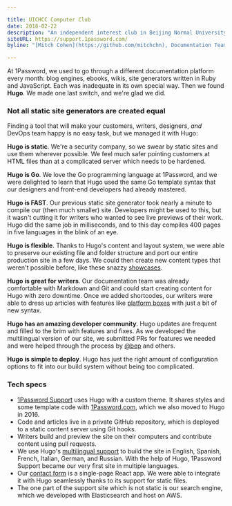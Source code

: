 ```yaml
---

title: UICHCC Computer Club
date: 2018-02-22
description: "An independent interest club in Beijing Normal University – Hong Kong Baptist University United International College."
siteURL: https://support.1password.com/
byline: "[Mitch Cohen](https://github.com/mitchchn), Documentation Team Lead"

---
```


At 1Password, we used to go through a different documentation platform every month: blog engines, ebooks, wikis, site generators written in Ruby and JavaScript. Each was inadequate in its own special way. Then we found **Hugo**. We made one last switch, and we're glad we did.

### Not all static site generators are created equal

Finding a tool that will make your customers, writers, designers, _and_ DevOps team happy is no easy task, but we managed it with Hugo:

**Hugo is static**. We're a security company, so we swear by static sites and use them wherever possible. We feel much safer pointing customers at HTML files than at a complicated server which needs to be hardened.

**Hugo is Go**. We love the Go programming language at 1Password, and we were delighted to learn that Hugo used the same Go template syntax that our designers and front-end developers had already mastered.
 
**Hugo is FAST**. Our previous static site generator took nearly a minute to compile our (then much smaller) site. Developers might be used to this, but it wasn't cutting it for writers who wanted to see live previews of their work. Hugo did the same job in milliseconds, and to this day compiles 400 pages in five languages in the blink of an eye.

**Hugo is flexible**. Thanks to Hugo's content and layout system, we were able to preserve our existing file and folder structure and port our entire production site in a few days. We could then create new content types that weren't possible before, like these snazzy [showcases](https://support.1password.com/explore/extension/).

**Hugo is great for writers**. Our documentation team was already comfortable with Markdown and Git and could start creating content for Hugo with zero downtime. Once we added shortcodes, our writers were able to dress up articles with features like  [platform boxes](https://support.1password.com/get-the-apps/) with just a bit of new syntax.

**Hugo has an amazing developer community**. Hugo updates are frequent and filled to the brim with features and fixes. As we developed the multilingual version of our site, we submitted PRs for features we needed and were helped through the process by [@bep](https://github.com/bep) and others.

**Hugo is simple to deploy**. Hugo has just the right amount of configuration options to fit into our build system without being too complicated.

### Tech specs

* [1Password Support](https://support.1password.com) uses Hugo with a custom theme. It shares styles and some template code with [1Password.com](https://1password.com), which we also moved to Hugo in 2016.
* Code and articles live in a private GitHub repository, which is deployed to a static content server using Git hooks.
* Writers build and preview the site on their computers and contribute content using pull requests.
 * We use Hugo's [multilingual support](/content-management/multilingual/) to build the site in English, Spanish, French, Italian, German, and Russian. With the help of Hugo, 1Password Support became our very first site in multiple languages.
* Our [contact form](https://support.1password.com/contact) is a single-page React app. We were able to integrate it with Hugo seamlessly thanks to its support for static files.
* The one part of the support site which is not static is our search engine, which we developed with Elasticsearch and host on AWS.